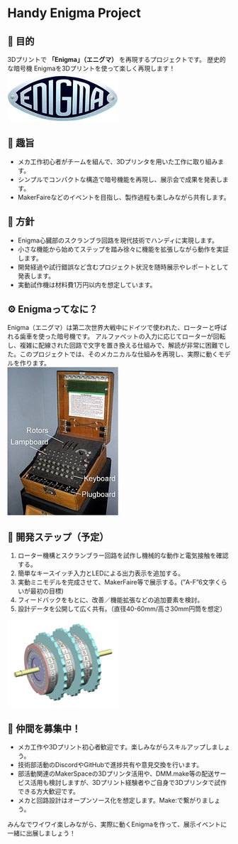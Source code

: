 # Handy Enigma Project
## 🌟 目的

3Dプリントで **「Enigma」（エニグマ）** を再現するプロジェクトです。
歴史的な暗号機 Enigmaを3Dプリントを使って楽しく再現します！  
<img src="./images/wikipedia-Enigma-logo.png">

## 🎯 趣旨

- メカ工作初心者がチームを組んで、3Dプリンタを用いた工作に取り組みます。
- シンプルでコンパクトな構造で暗号機能を再現し、展示会で成果を発表します。
- MakerFaireなどのイベントを目指し、製作過程も楽しみながら共有します。

## 🚀 方針

- Enigma心臓部のスクランブラ回路を現代技術でハンディに実現します。
- 小さな機能から始めてステップを踏み徐々に機能を拡張しながら動作を実証します。
- 開発経過や試行錯誤など含むプロジェクト状況を随時展示やレポートとして発表します。
- 実動試作機は材料費1万円以内を想定しています。

## ⚙️ Enigmaってなに？

Enigma（エニグマ）は第二次世界大戦中にドイツで使われた、ローターと呼ばれる歯車を使った暗号機です。  アルファベットの入力に応じてローターが回転し、複雑に配線された回路で文字を置き換える仕組みで、解読が非常に困難でした。このプロジェクトでは、そのメカニカルな仕組みを再現し、実際に動くモデルを作ります。  
<img src="./images/wikipedia-Enigma.png">

## 📅 開発ステップ（予定）

1. ローター機構とスクランブラー回路を試作し機械的な動作と電気接触を確認する。
2. 簡単なキースイッチ入力とLEDによる出力表示を追加する。
3. 実動ミニモデルを完成させて、MakerFaire等で展示する。(”A-F”6文字くらいが最初の目標)
4. フィードバックをもとに、改善／機能拡張などの追加要素を検討。
5. 設計データを公開して広く共有。（直径40-60mm/高さ30mm円筒を想定）  
<img src="./images/wikipedia-Enigma-roter.png">

## 🙌 仲間を募集中！

- メカ工作や3Dプリント初心者歓迎です。楽しみながらスキルアップしましょう。
- 技術部活動のDiscordやGitHubで進捗共有や意見交換を行います。
- 部活動関連のMakerSpaceの3Dプリンタ活用や、DMM.make等の配送サービス活用も検討しますが、3Dプリント経験者やご自身で3Dプリンタで試作できる方大歓迎です。
- メカと回路設計はオープンソース化を想定します。Make:で繋がりましょう。

みんなでワイワイ楽しみながら、実際に動くEnigmaを作って、展示イベントに一緒に出展しましょう！
